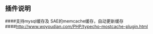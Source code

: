## 插件说明 ##
####支持mysql缓存及 SAE的memcache缓存，自动更新缓存
####http://www.woyoudian.com/PHP/typecho-mostcache-plugin.html